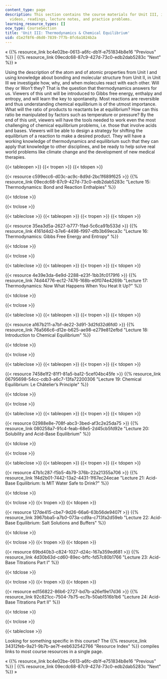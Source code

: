 ```yaml
---
content_type: page
description: This section contains the course materials for Unit III, including lecture
  videos, readings, lecture notes, and practice problems.
learning_resource_types: []
ocw_type: CourseSection
title: 'Unit III: Thermodynamics & Chemical Equilibrium'
uid: d1e2f8f6-d6d0-7839-7f7b-8fc6a1024b2a
---
```


« {{% resource_link bc4e02be-0613-a6fc-db1f-e751834b8e16 "Previous" %}} | {{% resource_link 09ecdc68-87c9-427d-73c0-edb2dab5283c "Next" %}} »

Using the description of the atom and of atomic properties from Unit I and using knowledge about bonding and molecular structure from Unit II, in Unit III we investigate how, why, and when molecules react with each other. Will they or Won’t they? That is the question that thermodynamics answers for us. Viewers of this unit will be introduced to Gibbs free energy, enthalpy and entropy, and will learn the key to spontaneity. Most reactions are reversible and thus understanding chemical equilibrium is of the utmost importance. What will the ratio of products to reactants be at equilibrium? How can this ratio be manipulated by factors such as temperature or pressure? By the end of this unit, viewers will have the tools needed to work even the most challenging of chemical equilibrium problems, i.e. those that involve acids and bases. Viewers will be able to design a strategy for shifting the equilibrium of a reaction to make a desired product. They will have a working knowledge of thermodynamics and equilibrium such that they can apply that knowledge to other disciplines, and be ready to help solve real world problems like climate change and the development of new medical therapies.

{{< tableopen >}}
{{< tropen >}}
{{< tdopen >}}


{{< resource c599ecc6-d03c-ac9c-8d9d-2bc1f689f625 >}} {{% resource_link 09ecdc68-87c9-427d-73c0-edb2dab5283c "Lecture 15: Thermodynamics: Bond and Reaction Enthalpies" %}}


{{< tdclose >}}

{{< trclose >}}

{{< tableclose >}}
{{< tableopen >}}
{{< tropen >}}
{{< tdopen >}}


{{< resource 35ea3d5a-2627-b777-1fad-5c6ca91b533d >}} {{% resource_link 4161d4d2-b7e6-4498-f997-dfb3b69eca3c "Lecture 16: Thermodynamics: Gibbs Free Energy and Entropy" %}}


{{< tdclose >}}

{{< trclose >}}

{{< tableclose >}}
{{< tableopen >}}
{{< tropen >}}
{{< tdopen >}}


{{< resource 4e39e3da-6e9d-2288-e23f-1bb3fc0179f6 >}} {{% resource_link 74d44776-ec12-7476-168b-e0f074e4269b "Lecture 17: Thermodynamics: Now What Happens When You Heat It Up?" %}}


{{< tdclose >}}

{{< trclose >}}

{{< tableclose >}}
{{< tableopen >}}
{{< tropen >}}
{{< tdopen >}}


{{< resource a167b211-a7bf-de22-3d91-3d2fd32d6fd0 >}} {{% resource_link 76a566c6-d12e-b625-ae98-e279e812efbd "Lecture 18: Introduction to Chemical Equilibrium" %}}


{{< tdclose >}}

{{< trclose >}}

{{< tableclose >}}
{{< tableopen >}}
{{< tropen >}}
{{< tdopen >}}


{{< resource 7458e1f2-81f1-81a5-ba12-5cef04bc45fe >}} {{% resource_link 06795698-54cc-cdb3-a6c7-13fa72200306 "Lecture 19: Chemical Equilibrium: Le Châtelier’s Principle" %}}


{{< tdclose >}}

{{< trclose >}}

{{< tableclose >}}
{{< tableopen >}}
{{< tropen >}}
{{< tdopen >}}


{{< resource 02988e8e-708f-abc3-3bed-af3c2e25da75 >}} {{% resource_link 080258a7-91c4-feab-68e5-2d45cb5fd92e "Lecture 20: Solubility and Acid-Base Equilibrium" %}}


{{< tdclose >}}

{{< trclose >}}

{{< tableclose >}}
{{< tableopen >}}
{{< tropen >}}
{{< tdopen >}}


{{< resource 47b1c287-f5b5-4b79-376b-22a21355a706 >}} {{% resource_link 1f4d2b01-7442-13a2-4431-1f67ec24ecae "Lecture 21: Acid-Base Equilibrium: Is MIT Water Safe to Drink?" %}}


{{< tdclose >}}

{{< trclose >}}
{{< tropen >}}
{{< tdopen >}}


{{< resource 127de415-cbe7-9d26-66a6-63b56de9407f >}} {{% resource_link 3967bba5-a7b0-073a-cd9a-c713fa2d59eb "Lecture 22: Acid-Base Equilibrium: Salt Solutions and Buffers" %}}


{{< tdclose >}}

{{< trclose >}}
{{< tropen >}}
{{< tdopen >}}


{{< resource 69bd40b3-c824-1027-d24c-167a359ed681 >}} {{% resource_link 4d30b63d-cd60-89ec-bffc-fd57c80b1766 "Lecture 23: Acid-Base Titrations Part I" %}}


{{< tdclose >}}

{{< trclose >}}
{{< tropen >}}
{{< tdopen >}}


{{< resource ed156822-86b6-2727-bd7b-a26ef9e17d36 >}} {{% resource_link 92c821cc-7504-7b75-ec7b-50ab1516b1b6 "Lecture 24: Acid-Base Titrations Part II" %}}


{{< tdclose >}}

{{< trclose >}}

{{< tableclose >}}

Looking for something specific in this course? The {{% resource_link 34312feb-9a21-9b7b-ae7f-eeb632542766 "Resource Index" %}} compiles links to most course resources in a single page.

« {{% resource_link bc4e02be-0613-a6fc-db1f-e751834b8e16 "Previous" %}} | {{% resource_link 09ecdc68-87c9-427d-73c0-edb2dab5283c "Next" %}} »